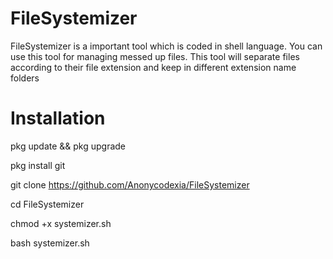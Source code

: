 # FileSystemizer
FileSystemizer is a important tool which is coded in shell language. You can use this tool for managing messed up files. This tool will separate files according to their file extension and keep in different extension name folders
# Installation
pkg update && pkg upgrade

pkg install git

git clone https://github.com/Anonycodexia/FileSystemizer

cd FileSystemizer

chmod +x systemizer.sh

bash systemizer.sh
